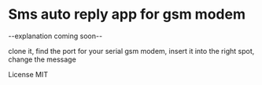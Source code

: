 # Sms auto reply app for gsm modem

--explanation coming soon--

clone it, find the port for your serial gsm modem, insert it into the right spot, change the message

License MIT
